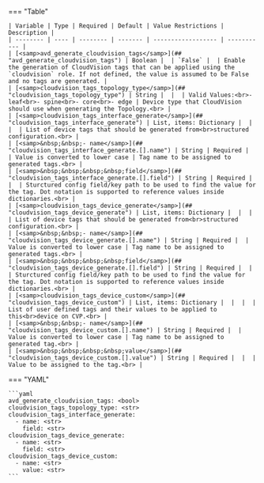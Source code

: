 === "Table"

    | Variable | Type | Required | Default | Value Restrictions | Description |
    | -------- | ---- | -------- | ------- | ------------------ | ----------- |
    | [<samp>avd_generate_cloudvision_tags</samp>](## "avd_generate_cloudvision_tags") | Boolean |  | `False` |  | Enable the generation of CloudVision tags that can be applied using the `cloudvision` role. If not defined, the value is assumed to be False and no tags are generated. |
    | [<samp>cloudvision_tags_topology_type</samp>](## "cloudvision_tags_topology_type") | String |  |  | Valid Values:<br>- leaf<br>- spine<br>- core<br>- edge | Device type that CloudVision should use when generating the Topology.<br> |
    | [<samp>cloudvision_tags_interface_generate</samp>](## "cloudvision_tags_interface_generate") | List, items: Dictionary |  |  |  | List of device tags that should be generated from<br>structured configuration.<br> |
    | [<samp>&nbsp;&nbsp;- name</samp>](## "cloudvision_tags_interface_generate.[].name") | String | Required |  | Value is converted to lower case | Tag name to be assigned to generated tags.<br> |
    | [<samp>&nbsp;&nbsp;&nbsp;&nbsp;field</samp>](## "cloudvision_tags_interface_generate.[].field") | String | Required |  |  | Sturctured config field/key path to be used to find the value for the tag. Dot notation is supported to reference values inside dictionaries.<br> |
    | [<samp>cloudvision_tags_device_generate</samp>](## "cloudvision_tags_device_generate") | List, items: Dictionary |  |  |  | List of device tags that should be generated from<br>structured configuration.<br> |
    | [<samp>&nbsp;&nbsp;- name</samp>](## "cloudvision_tags_device_generate.[].name") | String | Required |  | Value is converted to lower case | Tag name to be assigned to generated tags.<br> |
    | [<samp>&nbsp;&nbsp;&nbsp;&nbsp;field</samp>](## "cloudvision_tags_device_generate.[].field") | String | Required |  |  | Sturctured config field/key path to be used to find the value for the tag. Dot notation is supported to reference values inside dictionaries.<br> |
    | [<samp>cloudvision_tags_device_custom</samp>](## "cloudvision_tags_device_custom") | List, items: Dictionary |  |  |  | List of user defined tags and their values to be applied to this<br>device on CVP.<br> |
    | [<samp>&nbsp;&nbsp;- name</samp>](## "cloudvision_tags_device_custom.[].name") | String | Required |  | Value is converted to lower case | Tag name to be assigned to generated tag.<br> |
    | [<samp>&nbsp;&nbsp;&nbsp;&nbsp;value</samp>](## "cloudvision_tags_device_custom.[].value") | String | Required |  |  | Value to be assigned to the tag.<br> |

=== "YAML"

    ```yaml
    avd_generate_cloudvision_tags: <bool>
    cloudvision_tags_topology_type: <str>
    cloudvision_tags_interface_generate:
      - name: <str>
        field: <str>
    cloudvision_tags_device_generate:
      - name: <str>
        field: <str>
    cloudvision_tags_device_custom:
      - name: <str>
        value: <str>
    ```
